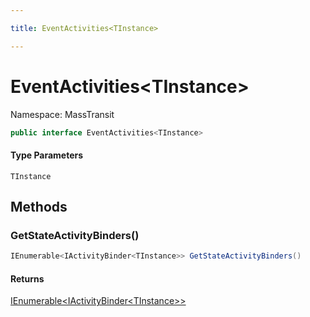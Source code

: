 ```yaml
---

title: EventActivities<TInstance>

---
```


# EventActivities\<TInstance\>

Namespace: MassTransit

```csharp
public interface EventActivities<TInstance>
```

#### Type Parameters

`TInstance`<br/>

## Methods

### **GetStateActivityBinders()**

```csharp
IEnumerable<IActivityBinder<TInstance>> GetStateActivityBinders()
```

#### Returns

[IEnumerable\<IActivityBinder\<TInstance\>\>](https://learn.microsoft.com/en-us/dotnet/api/system.collections.generic.ienumerable-1)<br/>
